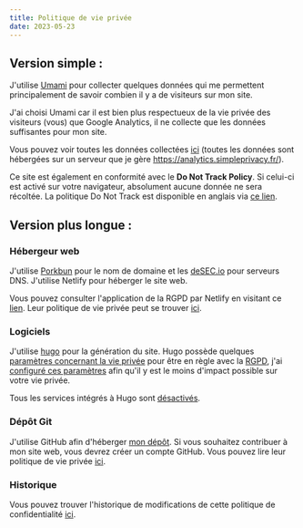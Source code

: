 ```yaml
---
title: Politique de vie privée
date: 2023-05-23
---
```


## Version simple :

J'utilise [Umami](https://umami.is/) pour collecter quelques données qui me permettent principalement de savoir combien il y a de visiteurs sur mon site.

J'ai choisi Umami car il est bien plus respectueux de la vie privée des visiteurs (vous) que Google Analytics, il ne collecte que les données suffisantes pour mon site.

Vous pouvez voir toutes les données collectées [ici](https://analytics.simpleprivacy.fr/share/LCo2IrN1ym3mDgDw/samsepi0l.dev) (toutes les données sont hébergées sur un serveur que je gère <https://analytics.simpleprivacy.fr/>).

Ce site est également en conformité avec le **Do Not Track Policy**. Si celui-ci est activé sur votre navigateur, absolument aucune donnée ne sera récoltée.
La politique Do Not Track est disponible en anglais via [ce lien](/.well-known/dnt-policy.txt).

## Version plus longue :

### Hébergeur web

J'utilise [Porkbun](https://porkbun.com/) pour le nom de domaine et les [deSEC.io](https://desec.io/) pour serveurs DNS. J'utilise Netlify pour héberger le site web.

Vous pouvez consulter l'application de la RGPD par Netlify en visitant ce [lien](https://www.netlify.com/gdpr-ccpa/). Leur politique de vie privée peut se trouver [ici](https://www.netlify.com/privacy/).

### Logiciels

J'utilise [hugo](https://gohugo.io/) pour la génération du site. Hugo possède quelques [paramètres concernant la vie privée](https://gohugo.io/about/hugo-and-gdpr/) pour être en règle avec la [RGPD](https://www.cnil.fr/fr/comprendre-le-rgpd), j'ai [configuré ces paramètres](https://github.com/d4rklynk/samsepi0l.dev/blob/main/config/_default/config.toml) afin qu'il y est le moins d'impact possible sur votre vie privée.

Tous les services intégrés à Hugo sont [désactivés](https://github.com/d4rklynk/samsepi0l.dev/blob/main/config/_default/config.toml#L69).

### Dépôt Git

J'utilise GitHub afin d'héberger [mon dépôt](https://github.com/d4rklynk/samsepi0l.dev). Si vous souhaitez contribuer à mon site web, vous devrez créer un compte GitHub.
Vous pouvez lire leur politique de vie privée [ici](https://docs.github.com/fr/site-policy/privacy-policies/github-privacy-statement).

### Historique

Vous pouvez trouver l'historique de modifications de cette politique de confidentialité [ici](https://github.com/d4rklynk/samsepi0l.dev/commits/main/content/privacy.md).